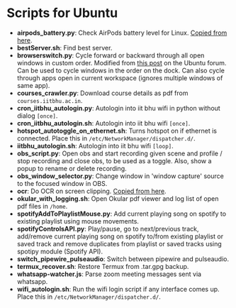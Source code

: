 # Scripts for Ubuntu
* **airpods_battery.py**: Check AirPods battery level for Linux. [Copied from here](https://github.com/delphiki/AirStatus).
* **bestServer.sh**: Find best server.
* **browserswitch.py**: Cycle forward or backward through all open windows in custom order. Modified from [this post](https://ubuntuforums.org/showthread.php?t=1204947&p=10455867#post10455867) on the Ubuntu forum. Can be used to cycle windows in the order on the dock. Can also cycle through apps open in current workspace (ignores multiple windows of same app).
* **courses_crawler.py**: Download course details as pdf from `courses.iitbhu.ac.in`.
* **cron\_iitbhu\_autologin.py**: Autologin into iit bhu wifi in python without dialog `[once]`.
* **cron\_iitbhu\_autologin.sh**: Autologin into iit bhu wifi `[once]`.
* **hotspot\_autotoggle\_on\_ethernet.sh**: Turns hotspot on if ethernet is connected. Place this in `/etc/NetworkManager/dispatcher.d/`.
* **iitbhu\_autologin.sh**: Autologin into iit bhu wifi `[loop]`.
* **obs_script.py**: Open obs and start recording given scene and profile / stop recording and close obs, to be used as a toggle. Also, show a popup to rename or delete recording.
* **obs\_window\_selector.py**: Change window in 'window capture' source to the focused window in OBS.
* **ocr**: Do OCR on screen clipping. [Copied from here](https://gist.github.com/mnofresno/25d0cc6a45aa8644596705c78382304e).
* **okular\_with\_logging.sh**: Open Okular pdf viewer and log list of open pdf files in `/home`.
* **spotifyAddToPlaylistMouse.py**: Add current playing song on spotify to existing playlist using mouse movements.
* **spotifyControlsAPI.py**: Play/pause, go to next/previous track, add/remove current playing song on spotify to/from existing playlist or saved track and remove duplicates from playlist or saved tracks using spotipy module (Spotify API).
* **switch\_pipewire\_pulseaudio**: Switch between pipewire and pulseaudio.
* **termux\_recover.sh**: Restore Termux from .tar.gpg backup.
* **whatsapp-watcher.js**: Parse zoom meeting messages sent via whatsapp.
* **wifi_autologin.sh**: Run the wifi login script if any interface comes up. Place this in `/etc/NetworkManager/dispatcher.d/`.
